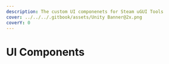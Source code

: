 ```yaml
---
description: The custom UI componenets for Steam uGUI Tools
cover: ../../../.gitbook/assets/Unity Banner@2x.png
coverY: 0
---
```


# UI Components

